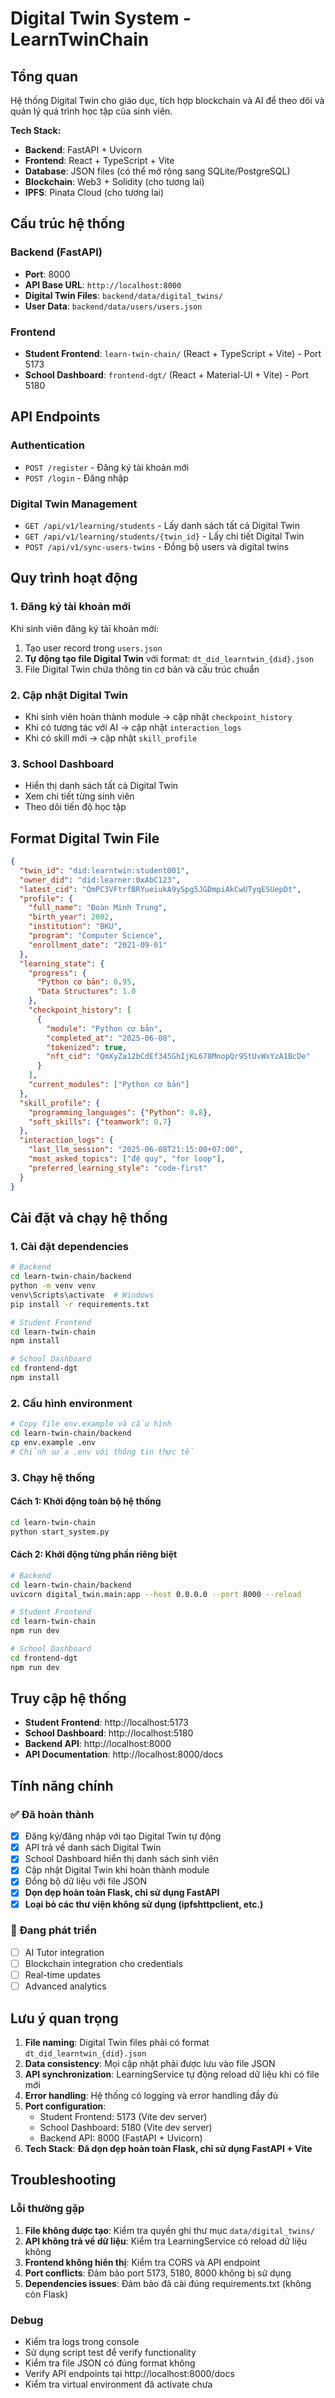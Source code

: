 # Digital Twin System - LearnTwinChain

## Tổng quan

Hệ thống Digital Twin cho giáo dục, tích hợp blockchain và AI để theo dõi và quản lý quá trình học tập của sinh viên.

**Tech Stack:**
- **Backend**: FastAPI + Uvicorn
- **Frontend**: React + TypeScript + Vite
- **Database**: JSON files (có thể mở rộng sang SQLite/PostgreSQL)
- **Blockchain**: Web3 + Solidity (cho tương lai)
- **IPFS**: Pinata Cloud (cho tương lai)

## Cấu trúc hệ thống

### Backend (FastAPI)
- **Port**: 8000
- **API Base URL**: `http://localhost:8000`
- **Digital Twin Files**: `backend/data/digital_twins/`
- **User Data**: `backend/data/users/users.json`

### Frontend
- **Student Frontend**: `learn-twin-chain/` (React + TypeScript + Vite) - Port 5173
- **School Dashboard**: `frontend-dgt/` (React + Material-UI + Vite) - Port 5180

## API Endpoints

### Authentication
- `POST /register` - Đăng ký tài khoản mới
- `POST /login` - Đăng nhập

### Digital Twin Management
- `GET /api/v1/learning/students` - Lấy danh sách tất cả Digital Twin
- `GET /api/v1/learning/students/{twin_id}` - Lấy chi tiết Digital Twin
- `POST /api/v1/sync-users-twins` - Đồng bộ users và digital twins

## Quy trình hoạt động

### 1. Đăng ký tài khoản mới
Khi sinh viên đăng ký tài khoản mới:
1. Tạo user record trong `users.json`
2. **Tự động tạo file Digital Twin** với format: `dt_did_learntwin_{did}.json`
3. File Digital Twin chứa thông tin cơ bản và cấu trúc chuẩn

### 2. Cập nhật Digital Twin
- Khi sinh viên hoàn thành module → cập nhật `checkpoint_history`
- Khi có tương tác với AI → cập nhật `interaction_logs`
- Khi có skill mới → cập nhật `skill_profile`

### 3. School Dashboard
- Hiển thị danh sách tất cả Digital Twin
- Xem chi tiết từng sinh viên
- Theo dõi tiến độ học tập

## Format Digital Twin File

```json
{
  "twin_id": "did:learntwin:student001",
  "owner_did": "did:learner:0xAbC123",
  "latest_cid": "QmPC3VFtrfBRYueiukA9ySpg5JGDmpiAkCwUTyqESUepDt",
  "profile": {
    "full_name": "Đoàn Minh Trung",
    "birth_year": 2002,
    "institution": "BKU",
    "program": "Computer Science",
    "enrollment_date": "2021-09-01"
  },
  "learning_state": {
    "progress": {
      "Python cơ bản": 0.95,
      "Data Structures": 1.0
    },
    "checkpoint_history": [
      {
        "module": "Python cơ bản",
        "completed_at": "2025-06-08",
        "tokenized": true,
        "nft_cid": "QmXyZa12bCdEf345GhIjKL678MnopQr9StUvWxYzA1BcDe"
      }
    ],
    "current_modules": ["Python cơ bản"]
  },
  "skill_profile": {
    "programming_languages": {"Python": 0.8},
    "soft_skills": {"teamwork": 0.7}
  },
  "interaction_logs": {
    "last_llm_session": "2025-06-08T21:15:00+07:00",
    "most_asked_topics": ["đệ quy", "for loop"],
    "preferred_learning_style": "code-first"
  }
}
```

## Cài đặt và chạy hệ thống

### 1. Cài đặt dependencies
```bash
# Backend
cd learn-twin-chain/backend
python -m venv venv
venv\Scripts\activate  # Windows
pip install -r requirements.txt

# Student Frontend
cd learn-twin-chain
npm install

# School Dashboard
cd frontend-dgt
npm install
```

### 2. Cấu hình environment
```bash
# Copy file env.example và cấu hình
cd learn-twin-chain/backend
cp env.example .env
# Chỉnh sửa .env với thông tin thực tế
```

### 3. Chạy hệ thống

#### Cách 1: Khởi động toàn bộ hệ thống
```bash
cd learn-twin-chain
python start_system.py
```

#### Cách 2: Khởi động từng phần riêng biệt
```bash
# Backend
cd learn-twin-chain/backend
uvicorn digital_twin.main:app --host 0.0.0.0 --port 8000 --reload

# Student Frontend  
cd learn-twin-chain
npm run dev

# School Dashboard
cd frontend-dgt
npm run dev
```

## Truy cập hệ thống

- **Student Frontend**: http://localhost:5173
- **School Dashboard**: http://localhost:5180  
- **Backend API**: http://localhost:8000
- **API Documentation**: http://localhost:8000/docs

## Tính năng chính

### ✅ Đã hoàn thành
- [x] Đăng ký/đăng nhập với tạo Digital Twin tự động
- [x] API trả về danh sách Digital Twin
- [x] School Dashboard hiển thị danh sách sinh viên
- [x] Cập nhật Digital Twin khi hoàn thành module
- [x] Đồng bộ dữ liệu với file JSON
- [x] **Dọn dẹp hoàn toàn Flask, chỉ sử dụng FastAPI**
- [x] **Loại bỏ các thư viện không sử dụng (ipfshttpclient, etc.)**

### 🔄 Đang phát triển
- [ ] AI Tutor integration
- [ ] Blockchain integration cho credentials
- [ ] Real-time updates
- [ ] Advanced analytics

## Lưu ý quan trọng

1. **File naming**: Digital Twin files phải có format `dt_did_learntwin_{did}.json`
2. **Data consistency**: Mọi cập nhật phải được lưu vào file JSON
3. **API synchronization**: LearningService tự động reload dữ liệu khi có file mới
4. **Error handling**: Hệ thống có logging và error handling đầy đủ
5. **Port configuration**: 
   - Student Frontend: 5173 (Vite dev server)
   - School Dashboard: 5180 (Vite dev server)
   - Backend API: 8000 (FastAPI + Uvicorn)
6. **Tech Stack**: **Đã dọn dẹp hoàn toàn Flask, chỉ sử dụng FastAPI + Vite**

## Troubleshooting

### Lỗi thường gặp
1. **File không được tạo**: Kiểm tra quyền ghi thư mục `data/digital_twins/`
2. **API không trả về dữ liệu**: Kiểm tra LearningService có reload dữ liệu không
3. **Frontend không hiển thị**: Kiểm tra CORS và API endpoint
4. **Port conflicts**: Đảm bảo port 5173, 5180, 8000 không bị sử dụng
5. **Dependencies issues**: Đảm bảo đã cài đúng requirements.txt (không còn Flask)

### Debug
- Kiểm tra logs trong console
- Sử dụng script test để verify functionality
- Kiểm tra file JSON có đúng format không
- Verify API endpoints tại http://localhost:8000/docs
- Kiểm tra virtual environment đã activate chưa 